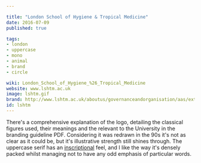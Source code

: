 ```yaml
---

title: "London School of Hygiene & Tropical Medicine"
date: 2016-07-09
published: true

tags:
- london
- uppercase
- mono
- animal
- brand
- circle

wiki: London_School_of_Hygiene_%26_Tropical_Medicine
website: www.lshtm.ac.uk
image: lshtm.gif
brand: http://www.lshtm.ac.uk/aboutus/governanceandorganisation/aas/extrel/style_guide_august_2013___web.pdf
id: lshtm
---
```


There's a comprehensive explanation of the logo, detailing the classical figures used, their meanings and the relevant to the University in the branding guideline PDF. Considering it was redrawn in the 90s it's not as clear as it could be, but it's illustrative strength still shines through. The uppercase serif has an [inscriptional](http://typedia.com/learn/article/inscriptional/) feel, and I like the way it's densely packed whilst managing not to have any odd emphasis of particular words.
